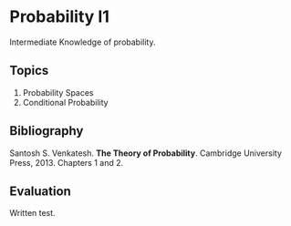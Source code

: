 # Probability I1
Intermediate Knowledge of probability.

## Topics
1. Probability Spaces
2. Conditional Probability

## Bibliography
Santosh S. Venkatesh. **The Theory of Probability**. Cambridge University Press, 2013. Chapters 1 and 2.

## Evaluation
Written test.